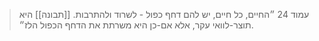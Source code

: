 > עמוד 24
> ״החיים, כל חיים, יש להם דחף כפול - לשרוד ולהתרבות. [[תבונה]] היא תוצר-לוואי עקר, אלא אם-כן היא משרתת את הדחף הכפול הלז״.